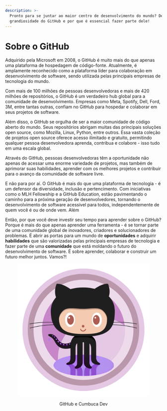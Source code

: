 ```yaml
---
description: >-
  Pronto para se juntar ao maior centro de desenvolvimento do mundo? Descubra a
  grandiosidade do GitHub e por que é essencial fazer parte dele!
---
```


# Sobre o GitHub

Adquirido pela Microsoft em 2008, o GitHub é muito mais do que apenas uma plataforma de hospedagem de código-fonte. Atualmente, é amplamente reconhecido como a plataforma líder para colaboração em desenvolvimento de software, sendo utilizada pelas principais empresas de tecnologia do mundo.

Com mais de 100 milhões de pessoas desenvolvedoras e mais de 420 milhões de repositórios, o GitHub é um verdadeiro hub global para a comunidade de desenvolvimento. Empresas como Meta, Spotify, Dell, Ford, 3M, entre tantas outras, confiam no GitHub para hospedar e colaborar em seus projetos de software.

Além disso, o GitHub se orgulha de ser a maior comunidade de código aberto do mundo. Seus repositórios abrigam muitas das principais soluções open source, como Mozilla, Linux, Python, entre outros. Essa vasta coleção de projetos open source oferece acesso ilimitado e gratuito, permitindo qualquer pessoa desenvolvedora aprenda, contribua e colabore - isso tudo em uma escala global.

Através do GitHub, pessoas desenvolvedoras têm a oportunidade não apenas de acessar uma enorme variedade de projetos, mas também de aprimorar suas habilidades, aprender com os melhores projetos e contribuir para o avanço da comunidade de software livre.

E não para por aí. O GitHub é mais do que uma plataforma de tecnologia - é um defensor da diversidade, inclusão e pertencimento. Com iniciativas como o MLH Fellowship e a GitHub Education, estão pavimentando o caminho para a próxima geração de desenvolvedores, tornando o desenvolvimento de software acessível para todos, independentemente de quem você é ou de onde vem. Além&#x20;

Então, por que você deve investir seu tempo para aprender sobre o GitHub? Porque é mais do que apenas aprender uma ferramenta - é se tornar parte de uma comunidade global de inovadores, criadores e solucionadores de problemas. É abrir as portas para um mundo de **oportunidades** e adquirir **habilidades** que são valorizadas pelas principais empresas de tecnologia e fazer parte de uma **comunidade** que está moldando o futuro do desenvolvimento de software. É sobre aprender, colaborar e construir um futuro melhor juntos. Vamos?!

<div align="center" data-full-width="false">

<figure><img src="../.gitbook/assets/Githuberson.png" alt="Um emblema circular com tons concêntricos de roxo e o Octocat (Octopus + Cat) - mascote do GitHub."><figcaption><p>GitHub e Cumbuca Dev</p></figcaption></figure>

</div>
